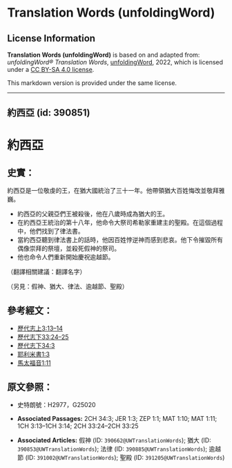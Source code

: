 # Translation Words (unfoldingWord)

## License Information

**Translation Words (unfoldingWord)** is based on and adapted from: _unfoldingWord® Translation Words_, [unfoldingWord](https://unfoldingword.org/utw), 2022, which is licensed under a [CC BY-SA 4.0 license](https://creativecommons.org/licenses/by-sa/4.0/legalcode.en).

This markdown version is provided under the same license.



--------------------------------

## 約西亞 (id: 390851)

約西亞
===

史實：
---

約西亞是一位敬虔的王，在猶大國統治了三十一年。他帶領猶大百姓悔改並敬拜雅巍。

* 約西亞的父親亞們王被殺後，他在八歲時成為猶大的王。
* 在約西亞王統治的第十八年，他命令大祭司希勒家重建主的聖殿。在這個過程中，他們找到了律法書。
* 當約西亞聽到律法書上的話時，他因百姓悖逆神而感到悲哀。他下令摧毀所有偶像崇拜的祭壇，並殺死假神的祭司。
* 他也命令人們重新開始慶祝逾越節。

（翻譯相關建議：翻譯名字）

（另見：假神、猶大、律法、逾越節、聖殿）

參考經文：
-----

* [歷代志上3:13–14](https://ref.ly/1Chr3:13-1Chr3:14)
* [歷代志下33:24–25](https://ref.ly/2Chr33:24-2Chr33:25)
* [歷代志下34:3](https://ref.ly/2Chr34:3)
* [耶利米書1:3](https://ref.ly/Jer1:3)
* [馬太福音1:11](https://ref.ly/Matt1:11)

原文參照：
-----

* 史特朗號：H2977，G25020

* **Associated Passages:** 2CH 34:3; JER 1:3; ZEP 1:1; MAT 1:10; MAT 1:11; 1CH 3:13–1CH 3:14; 2CH 33:24–2CH 33:25
* **Associated Articles:** 假神 (ID: `390662@UWTranslationWords`); 猶大 (ID: `390853@UWTranslationWords`); 法律 (ID: `390885@UWTranslationWords`); 逾越節 (ID: `391002@UWTranslationWords`); 聖殿 (ID: `391205@UWTranslationWords`)

